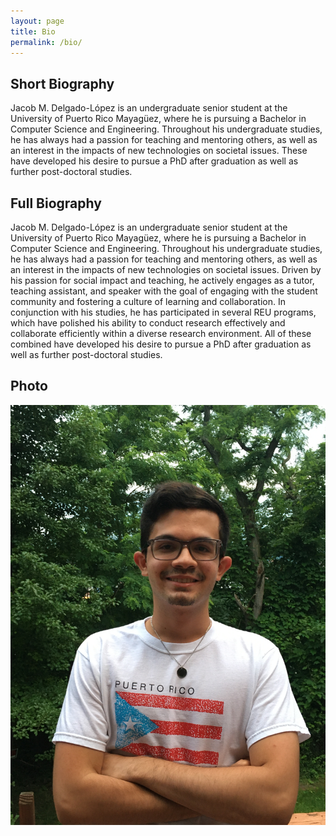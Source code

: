 ```yaml
---
layout: page
title: Bio
permalink: /bio/
---
```


## Short Biography
Jacob M. Delgado-López is an undergraduate senior student at the University of Puerto Rico Mayagüez, where he is pursuing a Bachelor in Computer Science and Engineering. Throughout his undergraduate studies, he has always had a passion for teaching and mentoring others, as well as an interest in the impacts of new technologies on societal issues. These have developed his desire to pursue a PhD after graduation as well as further post-doctoral studies. 

## Full Biography
Jacob M. Delgado-López is an undergraduate senior student at the University of Puerto Rico Mayagüez, where he is pursuing a Bachelor in Computer Science and Engineering. Throughout his undergraduate studies, he has always had a passion for teaching and mentoring others, as well as an interest in the impacts of new technologies on societal issues. Driven by his passion for social impact and teaching, he actively engages as a tutor, teaching assistant, and speaker with the goal of engaging with the student community and fostering a culture of learning and collaboration. In conjunction with his studies, he has participated in several REU programs, which have polished his ability to conduct research effectively and collaborate efficiently within a diverse research environment. All of these combined have developed his desire to pursue a PhD after graduation as well as further post-doctoral studies.

## Photo 
![Jacob Delgado](assets/images/Jacob_profile_pic.jpg)